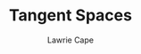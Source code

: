 ---
title: 'Tangent Spaces'
author: Lawrie Cape
project_image_path: '/images/gallery/tangent-spaces.jpeg'
external_url: 'http://tangentspaces.co.uk/'
---